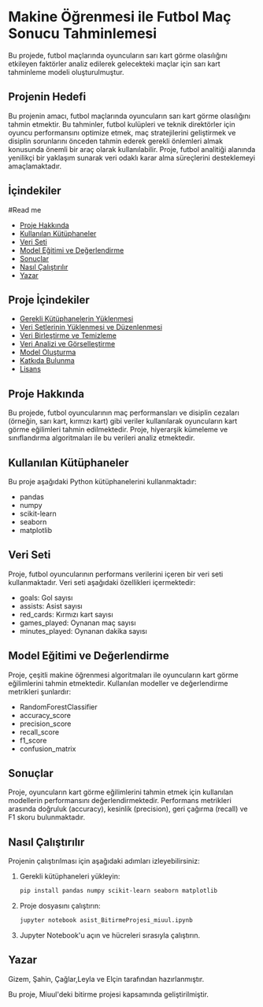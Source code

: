 # Makine Öğrenmesi ile Futbol Maç Sonucu Tahminlemesi

Bu projede, futbol maçlarında oyuncuların sarı kart görme olasılığını etkileyen faktörler analiz edilerek gelecekteki maçlar için sarı kart tahminleme modeli oluşturulmuştur. 

## Projenin Hedefi

Bu projenin amacı, futbol maçlarında oyuncuların sarı kart görme olasılığını tahmin etmektir. Bu tahminler, futbol kulüpleri ve teknik direktörler için oyuncu performansını optimize etmek, maç stratejilerini geliştirmek ve disiplin sorunlarını önceden tahmin ederek gerekli önlemleri almak konusunda önemli bir araç olarak kullanılabilir. Proje, futbol analitiği alanında yenilikçi bir yaklaşım sunarak veri odaklı karar alma süreçlerini desteklemeyi amaçlamaktadır.

## İçindekiler
#Read me
- [Proje Hakkında](#proje-hakkında)
- [Kullanılan Kütüphaneler](#kullanılan-kütüphaneler)
- [Veri Seti](#veri-seti)
- [Model Eğitimi ve Değerlendirme](#model-eğitimi-ve-değerlendirme)
- [Sonuçlar](#sonuçlar)
- [Nasıl Çalıştırılır](#nasıl-çalıştırılır)
- [Yazar](#yazar)

## Proje İçindekiler
- [Gerekli Kütüphanelerin Yüklenmesi](#gerekli-kütüphanelerin-yüklenmesi)
- [Veri Setlerinin Yüklenmesi ve Düzenlenmesi](#veri-setlerinin-yüklenmesi-ve-düzenlenmesi)
- [Veri Birleştirme ve Temizleme](#veri-birleştirme-ve-temizleme)
- [Veri Analizi ve Görselleştirme](#veri-analizi-ve-görselleştirme)
- [Model Oluşturma](#model-oluşturma)
- [Katkıda Bulunma](#katkıda-bulunma)
- [Lisans](#lisans)

## Proje Hakkında

Bu projede, futbol oyuncularının maç performansları ve disiplin cezaları (örneğin, sarı kart, kırmızı kart) gibi veriler kullanılarak oyuncuların kart görme eğilimleri tahmin edilmektedir. Proje, hiyerarşik kümeleme ve sınıflandırma algoritmaları ile bu verileri analiz etmektedir.

## Kullanılan Kütüphaneler

Bu proje aşağıdaki Python kütüphanelerini kullanmaktadır:

- pandas
- numpy
- scikit-learn
- seaborn
- matplotlib

## Veri Seti

Proje, futbol oyuncularının performans verilerini içeren bir veri seti kullanmaktadır. Veri seti aşağıdaki özellikleri içermektedir:

- goals: Gol sayısı
- assists: Asist sayısı
- red_cards: Kırmızı kart sayısı
- games_played: Oynanan maç sayısı
- minutes_played: Oynanan dakika sayısı

## Model Eğitimi ve Değerlendirme

Proje, çeşitli makine öğrenmesi algoritmaları ile oyuncuların kart görme eğilimlerini tahmin etmektedir. Kullanılan modeller ve değerlendirme metrikleri şunlardır:

- RandomForestClassifier
- accuracy_score
- precision_score
- recall_score
- f1_score
- confusion_matrix

## Sonuçlar

Proje, oyuncuların kart görme eğilimlerini tahmin etmek için kullanılan modellerin performansını değerlendirmektedir. Performans metrikleri arasında doğruluk (accuracy), kesinlik (precision), geri çağırma (recall) ve F1 skoru bulunmaktadır.

## Nasıl Çalıştırılır

Projenin çalıştırılması için aşağıdaki adımları izleyebilirsiniz:

1. Gerekli kütüphaneleri yükleyin:
    ```bash
    pip install pandas numpy scikit-learn seaborn matplotlib
    ```

2. Proje dosyasını çalıştırın:
    ```python
    jupyter notebook asist_BitirmeProjesi_miuul.ipynb
    ```

3. Jupyter Notebook'u açın ve hücreleri sırasıyla çalıştırın.

## Yazar

Gizem, Şahin, Çağlar,Leyla ve Elçin tarafından hazırlanmıştır.

Bu proje, Miuul'deki bitirme projesi kapsamında geliştirilmiştir. 




